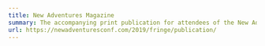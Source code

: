 ```yaml
---
title: New Adventures Magazine
summary: The accompanying print publication for attendees of the New Adventures conference.
url: https://newadventuresconf.com/2019/fringe/publication/
---
```

